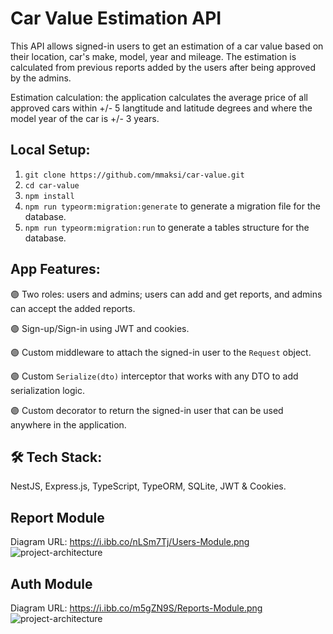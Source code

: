 # Car Value Estimation API
This API allows signed-in users to get an estimation of a car value based on their location, car's make, model, year and mileage. The estimation is calculated from previous reports added by the users after being approved by the admins.

Estimation calculation: the application calculates the average price of all approved cars within +/- 5 langtitude and latitude degrees and where the model year of the car is +/- 3 years.

## Local Setup:
1. `git clone https://github.com/mmaksi/car-value.git`
2. `cd car-value`
3. `npm install`
4. `npm run typeorm:migration:generate` to generate a migration file for the database.
5. `npm run typeorm:migration:run` to generate a tables structure for the database.

## App Features:

🟣 Two roles: users and admins; users can add and get reports, and admins can accept the added reports.

🟣 Sign-up/Sign-in using JWT and cookies.

🟣 Custom middleware to attach the signed-in user to the `Request` object.

🟣 Custom `Serialize(dto)` interceptor that works with any DTO to add serialization logic.

🟣 Custom decorator to return the signed-in user that can be used anywhere in the application.

## 🛠️ Tech Stack:

NestJS, Express.js, TypeScript, TypeORM, SQLite, JWT & Cookies.

## Report Module
Diagram URL: https://i.ibb.co/nLSm7Tj/Users-Module.png
![project-architecture](https://i.ibb.co/nLSm7Tj/Users-Module.png)

## Auth Module
Diagram URL: https://i.ibb.co/m5gZN9S/Reports-Module.png
![project-architecture](https://i.ibb.co/m5gZN9S/Reports-Module.png)

